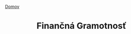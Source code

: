 <div align="center">
<div align="left">
    <a href="/README.md">Domov</a>
</div>

# Finančná Gramotnosť

</div>